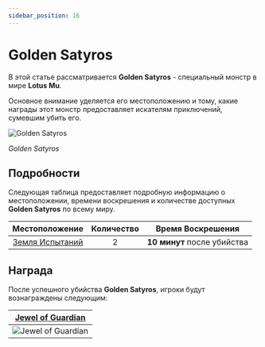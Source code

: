 ```yaml
---
sidebar_position: 16
---
```


# Golden Satyros

В этой статье рассматривается **Golden Satyros** - специальный монстр в мире **Lotus Mu**.

Основное внимание уделяется его местоположению и тому, какие награды этот монстр предоставляет искателям приключений, сумевшим убить его.

![Golden Satyros](/img/monsters/special/golden/satyros.jpg)

_Golden Satyros_

## Подробности

Следующая таблица предоставляет подробную информацию о местоположении, времени воскрешения и количестве доступных **Golden Satyros** по всему миру.

|             Местоположение              | Количество |      Время Воскрешения      |
| :-------------------------------------: | :--------: | :-------------------------: |
| [Земля Испытаний](/maps/land-of-trials) |     2      | **10 минут** после убийства |

## Награда

После успешного убийства **Golden Satyros**, игроки будут вознаграждены следующим:

| [Jewel of Guardian](/items/jewels/regular-jewels/jewel-of-guardian) |
| :-----------------------------------------------------------------: |
|        ![Jewel of Guardian](/img/items/jewels/guardian.png)         |
